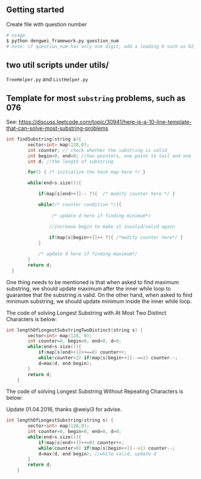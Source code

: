 

## Getting started
Create file with question number
```bash
# usage
$ python dengwei_framework.py question_num
# note: if question_num has only one digit, add a leading 0 such as 02, 0x, ...
```

## two util scripts under utils/
`TreeHelper.py` and `ListHelper.py`


## Template for most `substring` problems, such as 076
See: https://discuss.leetcode.com/topic/30941/here-is-a-10-line-template-that-can-solve-most-substring-problems
```cpp
int findSubstring(string s){
        vector<int> map(128,0);
        int counter; // check whether the substring is valid
        int begin=0, end=0; //two pointers, one point to tail and one  head
        int d; //the length of substring

        for() { /* initialize the hash map here */ }

        while(end<s.size()){

            if(map[s[end++]]-- ?){  /* modify counter here */ }

            while(/* counter condition */){ 
                 
                 /* update d here if finding minimum*/

                //increase begin to make it invalid/valid again
                
                if(map[s[begin++]]++ ?){ /*modify counter here*/ }
            }  

            /* update d here if finding maximum*/
        }
        return d;
  }
```
One thing needs to be mentioned is that when asked to find maximum substring, we should update maximum after the inner while loop to guarantee that the substring is valid. On the other hand, when asked to find minimum substring, we should update minimum inside the inner while loop.

The code of solving Longest Substring with At Most Two Distinct Characters is below:
```cpp
int lengthOfLongestSubstringTwoDistinct(string s) {
        vector<int> map(128, 0);
        int counter=0, begin=0, end=0, d=0; 
        while(end<s.size()){
            if(map[s[end++]]++==0) counter++;
            while(counter>2) if(map[s[begin++]]--==1) counter--;
            d=max(d, end-begin);
        }
        return d;
    }
```
The code of solving Longest Substring Without Repeating Characters is below:

Update 01.04.2016, thanks @weiyi3 for advise.
```cpp
int lengthOfLongestSubstring(string s) {
        vector<int> map(128,0);
        int counter=0, begin=0, end=0, d=0; 
        while(end<s.size()){
            if(map[s[end++]]++>0) counter++; 
            while(counter>0) if(map[s[begin++]]-->1) counter--;
            d=max(d, end-begin); //while valid, update d
        }
        return d;
    }
```